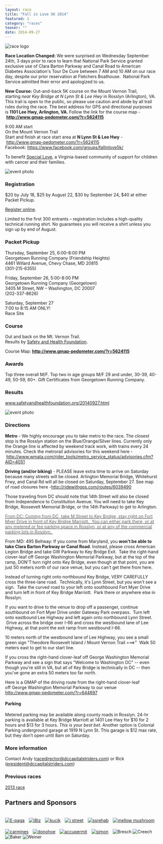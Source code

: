 ```yaml
---
layout: race
title: "Fall in Love 5K 2014"
featured: 1
category: "races"
teaser: ""
date: 2014-09-27
---
```

<p><img src="/media/uploads/fallinlove5k2013.png" alt="race logo" /></p><p><strong>Race Location Changed:&nbsp;</strong><span>We were surprised&nbsp;</span><span class="aBn" data-term="goog_341114132">on Wednesday September 24th, 3 days prior to race</span><span>&nbsp;to learn that National Park Service granted exclusive use of&nbsp;</span><span>Clara Barton Parkway</span><span>&nbsp;and&nbsp;</span><span>Canal Road to American Diabetes Association's Tour De Cure between&nbsp;<span class="aBn" data-term="goog_341114133"><span class="aQJ">7 AM and 10 AM&nbsp;</span></span>on our race day, despite our prior reservation at Fletchers Boathouse. &nbsp;National Park Service admitted their error and apologized to us. &nbsp;</span></p><p><span><strong>New Course:</strong>&nbsp;Out-and-back 5K course on the Mount Vernon Trail, starting&nbsp;</span><em>near Key Bridge at N Lynn St &amp; Lee Hwy</em><span>&nbsp;in Rosslyn (Arlington), VA. This trail is open to the public, so please use caution and abide by all trail rules during the race. The best address for GPS and directional purposes is&nbsp;</span><strong>1101 Lee Hwy, Arlington, VA.&nbsp;</strong><span>Follow the link for the course map -&nbsp;</span><strong><a href="http://www.gmap-pedometer.com/?r=5624115">http://www.gmap-pedometer.com/?r=5624115</a></strong></p><p>9:00 AM start<br /> On the Mount Vernon Trail<br /> Start and finish at&nbsp;race start area at <strong>N Lynn St &amp; Lee Hwy</strong>&nbsp;-&nbsp;<a href="http://www.gmap-pedometer.com/?r=5624115" target="_blank">http://www.gmap-pedometer.com/?r=5624115</a><br /> Facebook: <a href="https://www.facebook.com/groups/fallinlove5k/">https://www.facebook.com/groups/fallinlove5k/</a></p><p>To benefit <a href="http://www.specialove.org">Special Love</a>, a Virginia-based community of support for children with cancer and their families.</p><p><img src="/media/uploads/fallinlove2014/20130921-barry.jpg" alt="event photo" /></p><h3>Registration</h3><p>$20 by July 18, $25 by August 22, $30 by September 24, $40 at either Packet Pickup.</p><p><a href="https://www.raceit.com/Register/?event=27945">Register online</a>.</p><p>Limited to the first 300 entrants &ndash; registration includes a high-quality technical running shirt.&nbsp;No guarantees you will receive a shirt unless you sign up by end of August.</p><h3>Packet Pickup</h3><p>Thursday, September 25, 6:00-8:00 PM <br />Georgetown Running Company (Friendship Heights)<br />4461 Willard Avenue, Chevy Chase, MD 20815 <br />(301-215-6355)</p><p>Friday, September 26, 5:00-8:00 PM<br />Georgetown Running Company (Georgetown)<br />3405 M Street, NW &ndash; Washington, DC 20007 <br />(202-337-8626)</p><p>Saturday, September 27<br />7:00 to 8:15 AM ONLY!<br />Race Site</p><h3>Course</h3><p>Out and back on the Mt. Vernon Trail. &nbsp;<br /> Results by&nbsp;<a href="http://www.safetyandhealthfoundation.org/">Safety and Health Foundation</a>.</p><p>Course Map:&nbsp;<strong><a href="http://www.gmap-pedometer.com/?r=5624115" target="_blank">http://www.gmap-pedometer.com/?r=5624115</a></strong></p><h3>Awards</h3><p>Top three overall M/F. Top two in age groups M/F 29 and under, 30-39, 40-49, 50-59, 60+. Gift Certificates from Georgetown Running Company.</p><h3>Results</h3><p><a href="http://www.safetyandhealthfoundation.org/20140927.html" target="_blank">www.safetyandhealthfoundation.org/20140927.html</a></p><p><img src="/media/uploads/fallinlove2014/20130921-adr.jpg" alt="event photo" /></p><h3>Directions</h3><p><strong>Metro</strong> -&nbsp;We highly encourage you to take metro to the race. The closest stop is the Rosslyn station on the Blue/Orange/Silver lines. Currently only the Orange line is affected by weekend track work, with trains every 24 minutes. Check the metrorail advisories for this weekend here -&nbsp;<a href="http://www.wmata.com/rider_tools/metro_service_status/advisories.cfm?AID=4051" target="_blank">http://www.wmata.com/rider_tools/metro_service_status/advisories.cfm?AID=4051</a><strong><em><a href="http://www.wmata.com/rider_tools/metro_service_status/advisories.cfm?AID=4051" target="_blank"><br /></a></em></strong></p><p><strong>Driving (and/or biking)</strong> -&nbsp;PLEASE leave extra time to arrive on Saturday because many streets will be closed. Arlington Memorial Bridge, Whitehurst Frwy, and Canal Rd will all be closed on Saturday, September 27. See map of road closures here -<a href="http://ridewithgps.com/routes/6039490" target="_blank">http://ridewithgps.com/routes/6039490</a></p><p>Those traveling from DC should note that 14th Street will also be closed from Independence to Constitution Avenue. You will need to take Key Bridge, Roosevelt Memorial Bridge, or the 14th Parkway) to get to Arlington.</p><p><a href="http://ridewithgps.com/routes/6039490" target="_blank"><span style="color: #666666;">From DC:&nbsp;</span><span style="color: #666666;">Coming from DC, take M Street to Key Bridge, stay right on Fort Myer Drive in front of Key Bridge Marriott. &nbsp;</span><span style="color: #666666;">You can either park there, or at any metered or fee parking space in Rosslyn, or at any of the commercial parking lots in Rosslyn.</span><span style="color: #cc4343;">&nbsp;</span></a></p><p>From MD: 495 Beltway:&nbsp;If you come from Maryland, you <strong>won't be able to take Clara Barton Parkway or Canal Road</strong>. Instead, please cross American Legion Bridge and take GW Parkway to Key Bridge Exit. &nbsp;Take the right-hand clover-leaf off&nbsp;George Washington Memorial Parkway, but at the top of the ramp,&nbsp;DON'T turn right onto Key Bridge, even though at that point, you are just&nbsp;50 meters north of our race venue, but you can't get there from here.&nbsp;</p><p><span>Instead of turning right onto northbound Key Bridge, VERY CAREFULLY cross the three-lane road. &nbsp;Technically, it's Lynn Street, but you won't see a sign. &nbsp;Take the curved road to your left onto southbound Fort Myer Drive and turn left in front of Key Bridge Marriott. &nbsp;Park there or anywhere else in Rosslyn.</span></p><p>If you want to drive to the venue to drop off a passenger, continue southbound on Fort Myer Drive under Gateway Park overpass. &nbsp;Turn left onto eastbound Lee Highway and left again onto northbound Lynn Street. &nbsp;Drive across the bridge over I-66 and cross the westbound lane of Lee Highway, at that point the exit ramp from westbound I-66.</p><p>10 meters north of the&nbsp;westbound lane of Lee Highway, you see a small green sign "Theodore Roosevelt Island / Mount Vernon Trail ===&gt;" &nbsp;Walk 50 meters east to get to our start line.</p><p>If you cross the&nbsp;right-hand clover-leaf off&nbsp;George Washington Memorial Parkway and see a sign that says "Welcome to Washington DC" -- even though you're still in VA,&nbsp;but all of Key Bridge is technically in DC&nbsp;-- then you've gone an extra 50 meters too far north. &nbsp;</p><p>Here is a GMAP of the driving route from&nbsp;the&nbsp;right-hand clover-leaf off&nbsp;George Washington Memorial Parkway to our venue<br /><a href="http://www.gmap-pedometer.com/?r=6446977" target="_blank">http://www.gmap-pedometer.com/?r=644697</a></p><h4><strong>Parking<span style="text-decoration: underline;"><br /></span></strong></h4><p>Metered parking may be available along county roads in Rosslyn. 24-hr parking is available at Key Bridge Marriott at 1401 Lee Hwy for $10 for 2 hours and $13 for 3 hours.&nbsp;<em>This is your best bet.</em>&nbsp;Another option is Colonial Parking underground garage at 1919 N Lynn St. This garage is $12 max rate, but they don&rsquo;t open until 8am on Saturday.</p><h3>More information</h3><p>Contact Andy (<a href="mailto:racedirector@dccapitalstriders.com">racedirector@dccapitalstriders.com</a>) or Rick (<a href="mailto:president@dccapitalstriders.com">president@dccapitalstriders.com</a>)</p><h3>Previous races</h3><p><a href="/races/fallinlove5k-2013.html">2013 race</a></p><h2 id="sponsors">Partners and Sponsors</h2><p><a style="border: none; background: none; display: inline-block; margin: 20px 10px 0 0;" href="http://www.e-paga.com"><img src="/media/uploads/fallinlove2013/epaga.png" alt="E-paga" /></a> <a style="border: none; background: none; display: inline-block; margin: 20px 10px 0 0;" href="http://www.digitalibiz.com"><img src="/media/uploads/fallinlove2013/ibiz.png" alt="iBiz" /></a> <a style="border: none; background: none; display: inline-block; margin: 20px 10px 0 0;" href="http://www.tamara4homes.com"><img src="/media/uploads/fallinlove2013/kucik.png" alt="kucik" /></a> <a style="border: none; background: none; display: inline-block; margin: 20px 10px 0 0;" href="http://www.jstreetcompanies.com/"><img src="/media/uploads/fallinlove2013/jstreet.png" alt="j street" /></a> <a style="border: none; background: none; display: inline-block; margin: 20px 10px 0 0;" href="http://www.ssrehab.com"><img src="/media/uploads/fallinlove2014/ssrehab.png" alt="ssrehab" /></a> <a style="border: none; background: none; display: inline-block; margin: 20px 10px 0 0;" href="https://mellowmushroom.com/store/adams-morgan"><img src="/media/uploads/fallinlove2014/mellow-mushroom.png" alt="mellow mushroom" /></a> <a style="border: none; background: none; display: inline-block; margin: 20px 10px 0 0;" href="http://www.carminesnyc.com/locations/washington-dc/"><img src="/media/uploads/fallinlove2014/carmines.png" alt="carmines" /></a> <a style="border: none; background: none; display: inline-block; margin: 20px 10px 0 0;" href="http://www.donohoe.com"><img src="/media/uploads/fallinlove2014/donohoe.png" alt="donohoe" /></a> <a style="border: none; background: none; display: inline-block; margin: 20px 10px 0 0;" href="http://www.accupermit.com"><img src="/media/uploads/fallinlove2014/accupermit.png" alt="accupermit" /></a> <a style="border: none; background: none; display: inline-block; margin: 20px 10px 0 0;" href="http://www.simoncomputing.com/main/home.php"><img src="/media/uploads/fallinlove2014/simon.png" alt="simon" /></a> <img src="/media/uploads/fallinlove2013/bresch.png" alt="Bresch" /> <img src="/media/uploads/fallinlove2014/creech.png" alt="Creech" /> <img src="/media/uploads/fallinlove2014/baker.png" alt="Baker" /> <img src="/media/uploads/fallinlove2014/weiner.png" alt="Weiner" /></p>